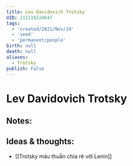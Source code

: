 ```yaml
---
title: Lev Davidovich Trotsky
UID: 211119224647
tags:
  - 'created/2021/Nov/19'
  - 'seed'
  - 'permanent/people'
birth: null
death: null
aliases:
  - Trotsky
publish: False
---
```

# Lev Davidovich Trotsky

## Notes:


## Ideas & thoughts:
- [[Trotsky mâu thuẫn chia rẽ với Lenin]]